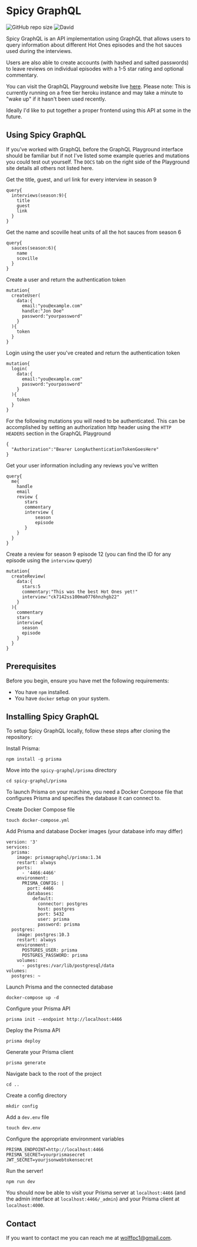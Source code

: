 # Spicy GraphQL

![GitHub repo size](https://img.shields.io/github/repo-size/wolffpc/spicy-graphql)
![David](https://img.shields.io/david/wolffpc/spicy-graphql)

Spicy GraphQL is an API implementation using GraphQL that allows users to query information about different Hot Ones episodes and the hot sauces used during the interviews.

Users are also able to create accounts (with hashed and salted passwords) to leave reviews on individual episodes with a 1-5 star rating and optional commentary. 

You can visit the GraphQL Playground website live [here](https://spicy-api.herokuapp.com/). Please note: This is currently running on a free tier heroku instance and may take a minute to "wake up" if it hasn't been used recently.

Ideally I'd like to put together a proper frontend using this API at some in the future.

## Using Spicy GraphQL

If you've worked with GraphQL before the GraphQL Playground interface should be familiar but if not I've listed some example queries and mutations you could test out yourself. The `DOCS` tab on the right side of the Playground site details all others not listed here.

Get the title, guest, and url link for every interview in season 9
```
query{
  interviews(season:9){
    title
    guest
    link
  }
}
```

Get the name and scoville heat units of all the hot sauces from season 6
```
query{
  sauces(season:6){
    name
    scoville
  }
}
```

Create a user and return the authentication token
```
mutation{
  createUser(
    data:{
      email:"you@example.com"
      handle:"Jon Doe"
      password:"yourpassword"
    }
  ){
    token
  }
}
```

Login using the user you've created and return the authentication token
```
mutation{
  login(
    data:{
      email:"you@example.com"
      password:"yourpassword"
    }
  ){
    token
  }
}
```

For the following mutations you will need to be authenticated. This can be accomplished by setting an authorization http header using the `HTTP HEADERS` section in the GraphQL Playground
```
{
  "Authorization":"Bearer LongAuthenticationTokenGoesHere"
}
```

Get your user information including any reviews you've written
```
query{
  me{
    handle
    email
    review {
       stars
       commentary
       interview {
           season
           episode
       } 
    }
  }
}
```

Create a review for season 9 episode 12 (you can find the ID for any episode using the `interview` query)
```
mutation{
  createReview(
    data:{
      stars:5
      commentary:"This was the best Hot Ones yet!"
      interview:"ck7142ss100ma0776hnzhgb22"
    }
  ){
    commentary
    stars
    interview{
      season
      episode
    }
  }
}
```

## Prerequisites

Before you begin, ensure you have met the following requirements:
* You have `npm` installed.
* You have `docker` setup on your system.

## Installing Spicy GraphQL

To setup Spicy GraphQL locally, follow these steps after cloning the repository:

Install Prisma:
```
npm install -g prisma
```

Move into the `spicy-graphql/prisma` directory
```
cd spicy-graphql/prisma
```

To launch Prisma on your machine, you need a Docker Compose file that configures Prisma and specifies the database it can connect to.

Create Docker Compose file
```
touch docker-compose.yml
```

Add Prisma and database Docker images (your database info may differ)
```
version: '3'
services:
  prisma:
    image: prismagraphql/prisma:1.34
    restart: always
    ports:
      - '4466:4466'
    environment:
      PRISMA_CONFIG: |
        port: 4466
        databases:
          default:
            connector: postgres
            host: postgres
            port: 5432
            user: prisma
            password: prisma
  postgres:
    image: postgres:10.3
    restart: always
    environment:
      POSTGRES_USER: prisma
      POSTGRES_PASSWORD: prisma
    volumes:
      - postgres:/var/lib/postgresql/data
volumes:
  postgres: ~
```

Launch Prisma and the connected database
```
docker-compose up -d
```

Configure your Prisma API
```
prisma init --endpoint http://localhost:4466
```

Deploy the Prisma API
```
prisma deploy
```

Generate your Prisma client
```
prisma generate
```

Navigate back to the root of the project
```
cd ..
```

Create a config directory
```
mkdir config
```

Add a `dev.env` file
```
touch dev.env
```

Configure the appropriate environment variables
```
PRISMA_ENDPOINT=http://localhost:4466
PRISMA_SECRET=yourprismasecret
JWT_SECRET=yourjsonwebtokensecret
```

Run the server!
```
npm run dev
```

You should now be able to visit your Prisma server at `localhost:4466` (and the admin interface at `localhost:4466/_admin`) and your Prisma client at `localhost:4000`. 

## Contact

If you want to contact me you can reach me at <wolffpc1@gmail.com>.